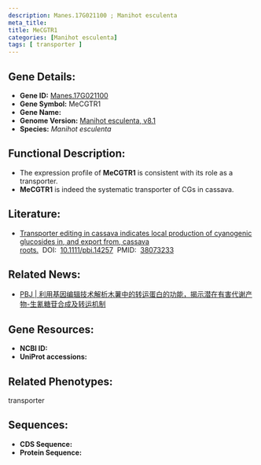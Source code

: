 ```yaml
---
description: Manes.17G021100 ; Manihot esculenta
meta_title:
title: MeCGTR1
categories: [Manihot esculenta]
tags: [ transporter ]
---
```


## Gene Details:
- **Gene ID:**	[Manes.17G021100]()
- **Gene Symbol:** MeCGTR1
- **Gene Name:** 
- **Genome Version:** [Manihot esculenta, v8.1]()
- **Species:** *Manihot esculenta*

## Functional Description:
   - The expression profile of **MeCGTR1** is consistent with its role as a transporter.
   - **MeCGTR1** is indeed the systematic transporter of CGs in cassava.

## Literature:
   - [Transporter editing in cassava indicates local production of cyanogenic glucosides in, and export from, cassava roots.]( https://onlinelibrary.wiley.com/doi/full/10.1111/pbi.14257)&nbsp;&nbsp;DOI:&nbsp;&nbsp;[10.1111/pbi.14257](https://onlinelibrary.wiley.com/doi/full/10.1111/pbi.14257)&nbsp;&nbsp;PMID:&nbsp;&nbsp;[38073233](https://pubmed.ncbi.nlm.nih.gov/38073233/)

## Related News:
   - [PBJ | 利用基因编辑技术解析木薯中的转运蛋白的功能，揭示潜在有害代谢产物-生氰糖苷合成及转运机制](https://mp.weixin.qq.com/s?__biz=Mzg3MDEwNDEyMg==&mid=2247561012&idx=1&sn=ba2b56ae7918e89c302245ecd41943f3&chksm=cf6f2837a14c4d4517b024be5efa140dab1aa2d20ba0e602665ed930ec3bbc9634cf52d51f0c&scene=27#wechat_redirect)

## Gene Resources:
- **NCBI ID:** [](https://www.ncbi.nlm.nih.gov/gene/?term=)
- **UniProt accessions:** [](https://www.uniprot.org/uniprotkb//entry)

## Related Phenotypes:
transporter

## Sequences:
- **CDS Sequence:**
- **Protein Sequence:**
